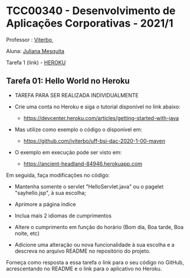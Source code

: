 # TCC00340 - Desenvolvimento de Aplicações Corporativas - 2021/1

Professor : <a href="https://github.com/jviterbo"> Viterbo </a>

Aluna: <a href="https://github.com/JulianaMariaSousaMesquita">Juliana Mesquita</a>

Tarefa 1 (link) - <a href="https://guarded-retreat-10971.herokuapp.com/"> HEROKU </a>

## Tarefa 01: Hello World no Heroku   

* TAREFA PARA SER REALIZADA INDIVIDUALMENTE

* Crie uma conta no Heroku  e siga o tutorial disponível no link abaixo:

  * https://devcenter.heroku.com/articles/getting-started-with-java

    

* Mas utilize como exemplo o código o disponível em: 

  * https://github.com/jviterbo/uff-bsi-dac-2020-1-00-maven

    

* O exemplo em execução pode ser visto em:
  * https://ancient-headland-84946.herokuapp.com

Em seguida, faça modificações no código:
- Mantenha somente o servlet "HelloServlet.java" ou o pagelet "sayhello.jsp", à sua escolha;
- Aprimore a página índice
- Inclua mais 2 idiomas de cumprimentos

- Altere o cumprimento em função do horário (Bom dia, Boa tarde, Boa noite, etc)
- Adicione uma alteração ou nova funcionalidade à sua escolha e a descreva no arquivo README no repositório do projeto.

Forneça como resposta a essa tarefa o link para o seu código no GitHub, acrescentando no README e o link para o aplicativo no Heroku.  



